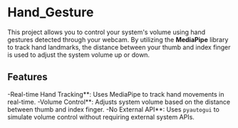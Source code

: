 # Hand_Gesture

This project allows you to control your system's volume using hand gestures detected through your webcam. By utilizing the **MediaPipe** library to track hand landmarks, the distance between your thumb and index finger is used to adjust the system volume up or down.

## Features
-Real-time Hand Tracking**: Uses MediaPipe to track hand movements in real-time.
-Volume Control**: Adjusts system volume based on the distance between thumb and index finger.
-No External API**: Uses `pyautogui` to simulate volume control without requiring external system APIs.
